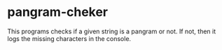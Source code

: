 # pangram-cheker
This programs checks if a given string is a pangram or not. If not, then it logs the missing characters in the console.

